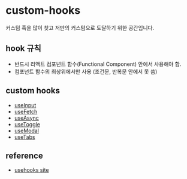 # custom-hooks
커스텀 훅을 많이 찾고 저만의 커스텀으로 도달하기 위한 공간입니다.

## hook 규칙
- 반드시 리액트 컴포넌트 함수(Functional Component) 안에서 사용해야 함.
- 컴포넌트 함수의 최상위에서만 사용 (조건문, 반복문 안에서 못 씀)

## custom hooks
- [useInput](https://github.com/BeMatthewsong/custom-hooks/blob/main/useInput/useInput.jsx)
- [useFetch](https://github.com/BeMatthewsong/custom-hooks/blob/main/useFetch/useFetch.jsx)
- [useAsync](https://github.com/BeMatthewsong/custom-hooks/blob/main/useToggle/useAsync.jsx)
- [useToggle](https://github.com/BeMatthewsong/custom-hooks/blob/main/useToggle/useToggle.jsx)
- [useModal](https://github.com/BeMatthewsong/custom-hooks/blob/main/useModal/useModal.jsx)
- [useTabs](https://github.com/BeMatthewsong/custom-hooks/blob/main/useTabs/useTabs.jsx)
  

## reference
- [usehooks site](https://usehooks.com/)
